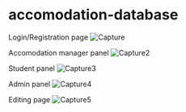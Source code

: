 # accomodation-database

Login/Registration page
![Capture](https://user-images.githubusercontent.com/66425536/84565793-73042e00-ad89-11ea-93ed-da2338afeb9f.PNG)

Accomodation manager panel
![Capture2](https://user-images.githubusercontent.com/66425536/84565825-b199e880-ad89-11ea-887b-cb3553851b49.PNG)

Student panel
![Capture3](https://user-images.githubusercontent.com/66425536/84565827-b2cb1580-ad89-11ea-83f0-eec9b19dcadd.PNG)

Admin panel
![Capture4](https://user-images.githubusercontent.com/66425536/84565828-b363ac00-ad89-11ea-9806-a77fc4416aef.PNG)

Editing page
![Capture5](https://user-images.githubusercontent.com/66425536/84565829-b3fc4280-ad89-11ea-900e-4873d8071335.PNG)

